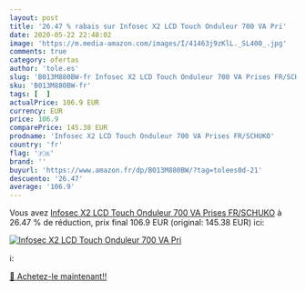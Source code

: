 ```yaml
---
layout: post
title: '26.47 % rabais sur Infosec X2 LCD Touch Onduleur 700 VA Pri'
date: 2020-05-22 22:48:02
image: 'https://m.media-amazon.com/images/I/41463j9zKlL._SL400_.jpg'
comments: true
category: ofertas
author: 'tole.es'
slug: 'B013M880BW-fr Infosec X2 LCD Touch Onduleur 700 VA Prises FR/SCHUKO'
sku: 'B013M880BW-fr'
tags: [  ]
actualPrice: 106.9 EUR
currency: EUR
price: 106.9
comparePrice: 145.38 EUR
prodname: 'Infosec X2 LCD Touch Onduleur 700 VA Prises FR/SCHUKO'
country: 'fr'
flag: '🇫🇷'
brand: ''
buyurl: 'https://www.amazon.fr/dp/B013M880BW/?tag=tolees0d-21'
descuento: '26.47'
average: '106.9'
---
```


Vous avez [Infosec X2 LCD Touch Onduleur 700 VA Prises FR/SCHUKO](https://www.amazon.fr/dp/B013M880BW/?tag=tolees0d-21)  à  26.47 % de réduction, prix final  106.9 EUR (original: 145.38 EUR) ici:

[![Infosec X2 LCD Touch Onduleur 700 VA Pri](https://m.media-amazon.com/images/I/41463j9zKlL._SL400_.jpg)](https://www.amazon.fr/dp/B013M880BW/?tag=tolees0d-21)

ℹ️:


[🛒 Achetez-le maintenant!!](https://www.amazon.fr/dp/B013M880BW/?tag=tolees0d-21)
